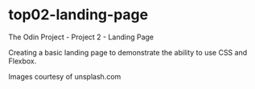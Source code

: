 # top02-landing-page
The Odin Project - Project 2 - Landing Page

Creating a basic landing page to demonstrate the ability to use CSS and Flexbox.

Images courtesy of unsplash.com
